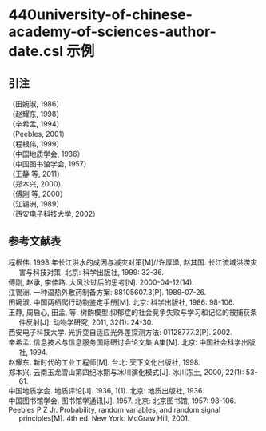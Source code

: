 # 440university-of-chinese-academy-of-sciences-author-date.csl 示例

<!-- 此文件由脚本自动生成，请勿手动修改！ -->

## 引注

（田婉淑, 1986）<br>
（赵耀东, 1998）<br>
（辛希孟, 1994）<br>
（Peebles, 2001）<br>
（程根伟, 1999）<br>
（中国地质学会, 1936）<br>
（中国图书馆学会, 1957）<br>
（王静 等, 2011）<br>
（郑本兴, 2000）<br>
（傅刚 等, 2000）<br>
（江锡洲, 1989）<br>
（西安电子科技大学, 2002）<br>

## 参考文献表

<div class="csl-bib-body hanging-indent">
  <div class="csl-entry">程根伟. 1998 年长江洪水的成因与减灾对策[M]//许厚泽, 赵其国. 长江流域洪涝灾害与科技对策. 北京: 科学出版社, 1999: 32-36.</div>
  <div class="csl-entry">傅刚, 赵承, 李佳路. 大风沙过后的思考[N]. 2000-04-12(14).</div>
  <div class="csl-entry">江锡洲. 一种温热外敷药制备方案: 88105607.3[P]. 1989-07-26.</div>
  <div class="csl-entry">田婉淑. 中国两栖爬行动物鉴定手册[M]. 北京: 科学出版社, 1986: 98-106.</div>
  <div class="csl-entry">王静, 周启心, 田孟, 等. 树鼩模型:抑郁症的社会竞争失败与学习和记忆的被捕获条件反射[J]. 动物学研究, 2011, 32(1): 24-30.</div>
  <div class="csl-entry">西安电子科技大学. 光折变自适应光外差探测方法: 01128777.2[P]. 2002.</div>
  <div class="csl-entry">辛希孟. 信息技术与信息服务国际研讨会论文集 A集[M]. 北京: 中国社会科学出版社, 1994.</div>
  <div class="csl-entry">赵耀东. 新时代的工业工程师[M]. 台北: 天下文化出版社, 1998.</div>
  <div class="csl-entry">郑本兴. 云南玉龙雪山第四纪冰期与冰川演化模式[J]. 冰川冻土, 2000, 22(1): 53-61.</div>
  <div class="csl-entry">中国地质学会. 地质评论[J]. 1936, 1(1). 北京: 地质出版社, 1936.</div>
  <div class="csl-entry">中国图书馆学会. 图书馆学通讯[J]. 1957. 北京: 北京图书馆, 1957: 98-106.</div>
  <div class="csl-entry">Peebles P Z Jr. Probability, random variables, and random signal principles[M]. 4th ed. New York: McGraw Hill, 2001.</div>
</div>
